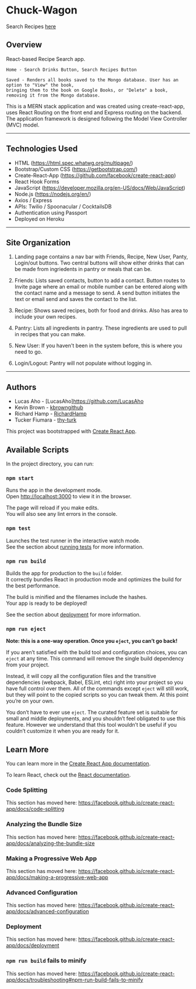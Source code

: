 # Chuck-Wagon

Search Recipes [here](https://chuck-wagon.herokuapp.com/)

## Overview
React-based Recipe Search app. 

    Home - Search Drinks Button, Search Recipes Button

    Saved - Renders all books saved to the Mongo database. User has an option to "View" the book, 
    bringing them to the book on Google Books, or "Delete" a book, removing it from the Mongo database.


This is a MERN stack application and was created using create-react-app, uses React Routing on the front
end and Express routing on the backend. The application framework is designed following the Model View
Controller (MVC) model.

---

## Technologies Used
- HTML (https://html.spec.whatwg.org/multipage/)
- Bootstrap/Custom CSS (https://getbootstrap.com/)
- Create-React-App (https://github.com/facebook/create-react-app)
- React Hook Forms
- JavaScript (https://developer.mozilla.org/en-US/docs/Web/JavaScript)
- Node.js (https://nodejs.org/en/)
- Axios / Express
- APIs: Twilio / Spoonacular / CocktailsDB
- Authentication using Passport
- Deployed on Heroku

---

## Site Organization
1. Landing page contains a nav bar with Friends, Recipe, New User, Panty, Login/out buttons. Two central buttons will show either drinks that can be made from ingriedents in pantry or meals that can be.

2. Friends: Lists saved contacts, button to add a contact. Button routes to Invite page where an email or mobile number can be entered along with the contact name and a message to send. A send button initiates the text or email send and saves the contact to the list.

3. Recipe: Shows saved recipes, both for food and drinks. Also has area to include your own recipes.

4. Pantry: Lists all ingredients in pantry. These ingredients are used to pull in recipes that you can make.

5. New User: If you haven't been in the system before, this is where you need to go.

6. Login/Logout: Pantry will not populate without logging in.

---

## Authors
- Lucas Aho - [LucasAho]https://github.com/LucasAho
- Kevin Brown - [kbrowngithub](https://github.com/kbrowngithub)
- Richard Hamp - [RichardHamp](https://github.com/RichardHamp)
- Tucker Fiumara - [thy-turk](https://github.com/thy-turk)


This project was bootstrapped with [Create React App](https://github.com/facebook/create-react-app).

## Available Scripts

In the project directory, you can run:

### `npm start`

Runs the app in the development mode.<br />
Open [http://localhost:3000](http://localhost:3000) to view it in the browser.

The page will reload if you make edits.<br />
You will also see any lint errors in the console.

### `npm test`

Launches the test runner in the interactive watch mode.<br />
See the section about [running tests](https://facebook.github.io/create-react-app/docs/running-tests) for more information.

### `npm run build`

Builds the app for production to the `build` folder.<br />
It correctly bundles React in production mode and optimizes the build for the best performance.

The build is minified and the filenames include the hashes.<br />
Your app is ready to be deployed!

See the section about [deployment](https://facebook.github.io/create-react-app/docs/deployment) for more information.

### `npm run eject`

**Note: this is a one-way operation. Once you `eject`, you can’t go back!**

If you aren’t satisfied with the build tool and configuration choices, you can `eject` at any time. This command will remove the single build dependency from your project.

Instead, it will copy all the configuration files and the transitive dependencies (webpack, Babel, ESLint, etc) right into your project so you have full control over them. All of the commands except `eject` will still work, but they will point to the copied scripts so you can tweak them. At this point you’re on your own.

You don’t have to ever use `eject`. The curated feature set is suitable for small and middle deployments, and you shouldn’t feel obligated to use this feature. However we understand that this tool wouldn’t be useful if you couldn’t customize it when you are ready for it.

## Learn More

You can learn more in the [Create React App documentation](https://facebook.github.io/create-react-app/docs/getting-started).

To learn React, check out the [React documentation](https://reactjs.org/).

### Code Splitting

This section has moved here: https://facebook.github.io/create-react-app/docs/code-splitting

### Analyzing the Bundle Size

This section has moved here: https://facebook.github.io/create-react-app/docs/analyzing-the-bundle-size

### Making a Progressive Web App

This section has moved here: https://facebook.github.io/create-react-app/docs/making-a-progressive-web-app

### Advanced Configuration

This section has moved here: https://facebook.github.io/create-react-app/docs/advanced-configuration

### Deployment

This section has moved here: https://facebook.github.io/create-react-app/docs/deployment

### `npm run build` fails to minify

This section has moved here: https://facebook.github.io/create-react-app/docs/troubleshooting#npm-run-build-fails-to-minify

